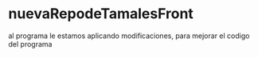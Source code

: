 # nuevaRepodeTamalesFront
al programa le estamos aplicando modificaciones, para mejorar el codigo del programa
